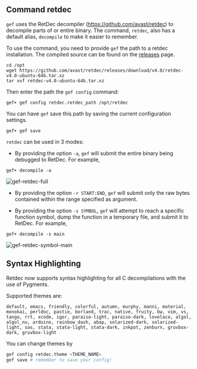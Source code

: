 ## Command retdec ##

`gef` uses the RetDec decompiler (https://github.com/avast/retdec)
to decompile parts of or entire binary. The command, `retdec`, also has a
default alias, `decompile` to make it easier to remember.

To use the command, you need to provide `gef` the path to a retdec installation. The compiled source can be found on the [releases](https://github.com/avast/retdec/releases) page. 

```
cd /opt
wget https://github.com/avast/retdec/releases/download/v4.0/retdec-v4.0-ubuntu-64b.tar.xz
tar xvf retdec-v4.0-ubuntu-64b.tar.xz
```

Then enter the path the `gef config` command:

```
gef➤ gef config retdec.retdec_path /opt/retdec
```

You can have `gef` save this path by saving the current configuration settings.

```
gef➤ gef save
```

`retdec` can be used in 3 modes:

   * By providing the option `-a`, `gef` will submit the entire binary being
     debugged to RetDec. For example,
```
gef➤ decompile -a
```
![gef-retdec-full](https://i.imgur.com/58VSHt0.png)

   * By providing the option `-r START:END`, `gef` will submit only the raw
     bytes contained within the range specified as argument.

   * By providing the option `-s SYMBOL`, `gef` will attempt to reach a specific
     function symbol, dump the function in a temporary file, and submit it to
     RetDec. For example,
```
gef➤ decompile -s main
```
![gef-retdec-symbol-main](https://i.imgur.com/QXaTqyM.png)


## Syntax Highlighting

Retdec now supports syntax highlighting for all C decompilations with the use of Pygments.

Supported themes are: 
```
default, emacs, friendly, colorful, autumn, murphy, manni, material, monokai, perldoc, pastie, borland, trac, native, fruity, bw, vim, vs, tango, rrt, xcode, igor, paraiso-light, paraiso-dark, lovelace, algol, algol_nu, arduino, rainbow_dash, abap, solarized-dark, solarized-light, sas, stata, stata-light, stata-dark, inkpot, zenburn, gruvbox-dark, gruvbox-light
```

You can change themes by
```py
gef config retdec.theme <THEME_NAME>
gef save # remember to save your config!
```
